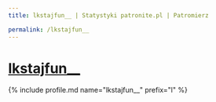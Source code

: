 ```yaml
---
title: lkstajfun__ | Statystyki patronite.pl | Patromierz

permalink: /lkstajfun__
---
```


# [lkstajfun__](https://patronite.pl/lkstajfun__)

{% include profile.md name="lkstajfun__" prefix="l" %}

